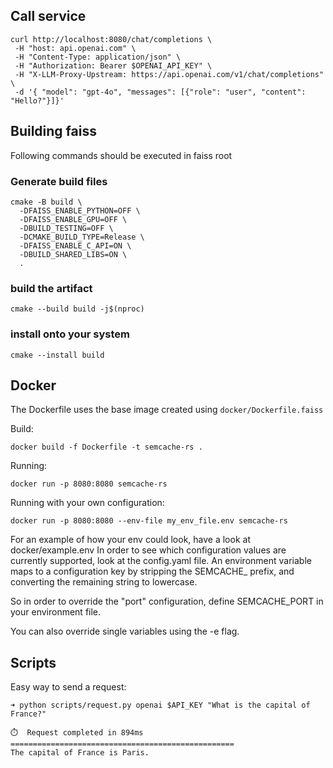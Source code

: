 ## Call service

```shell
curl http://localhost:8080/chat/completions \
 -H "host: api.openai.com" \
 -H "Content-Type: application/json" \
 -H "Authorization: Bearer $OPENAI_API_KEY" \
 -H "X-LLM-Proxy-Upstream: https://api.openai.com/v1/chat/completions" \
 -d '{ "model": "gpt-4o", "messages": [{"role": "user", "content": "Hello?"}]}'
```

## Building faiss

Following commands should be executed in faiss root

### Generate build files

```shell
cmake -B build \
  -DFAISS_ENABLE_PYTHON=OFF \
  -DFAISS_ENABLE_GPU=OFF \
  -DBUILD_TESTING=OFF \
  -DCMAKE_BUILD_TYPE=Release \
  -DFAISS_ENABLE_C_API=ON \
  -DBUILD_SHARED_LIBS=ON \
  .
```

### build the artifact

```shell
cmake --build build -j$(nproc)
```

### install onto your system

```shell
cmake --install build
```

## Docker

The Dockerfile uses the base image created using `docker/Dockerfile.faiss`

Build:

```shell
docker build -f Dockerfile -t semcache-rs .
```

Running:

```shell
docker run -p 8080:8080 semcache-rs
```

Running with your own configuration:

```shell
docker run -p 8080:8080 --env-file my_env_file.env semcache-rs
```

For an example of how your env could look, have a look at docker/example.env
In order to see which configuration values are currently supported, look at the config.yaml file. An environment variable maps to a configuration key by stripping the SEMCACHE\_ prefix, and converting the remaining string to lowercase.

So in order to override the "port" configuration, define SEMCACHE_PORT in your environment file.

You can also override single variables using the -e flag.

## Scripts

Easy way to send a request:

```shell
➜ python scripts/request.py openai $API_KEY "What is the capital of France?"

⏱️  Request completed in 894ms
==================================================
The capital of France is Paris.
```
